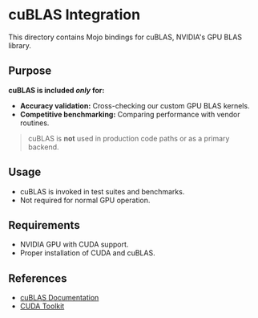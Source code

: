 # cuBLAS Integration

This directory contains Mojo bindings for cuBLAS, NVIDIA's GPU BLAS library.

## Purpose

**cuBLAS is included _only_ for:**

- **Accuracy validation:** Cross-checking our custom GPU BLAS kernels.
- **Competitive benchmarking:** Comparing performance with vendor routines.

> cuBLAS is **not** used in production code paths or as a primary backend.

## Usage

- cuBLAS is invoked in test suites and benchmarks.
- Not required for normal GPU operation.

## Requirements

- NVIDIA GPU with CUDA support.
- Proper installation of CUDA and cuBLAS.

## References

- [cuBLAS Documentation](https://docs.nvidia.com/cuda/cublas/)
- [CUDA Toolkit](https://developer.nvidia.com/cuda-toolkit)
